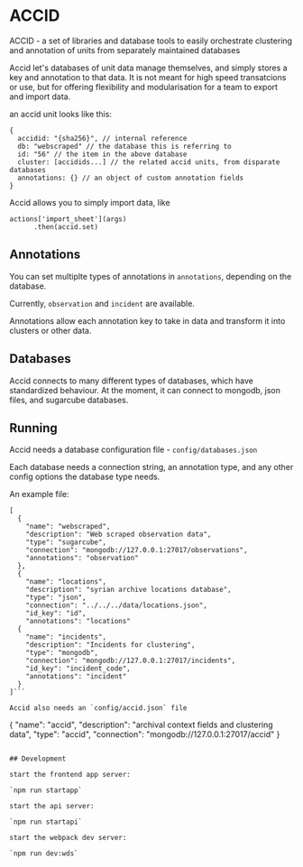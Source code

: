 # ACCID

ACCID - a set of libraries and database tools to easily orchestrate clustering and annotation of units from separately maintained databases

Accid let's databases of unit data manage themselves, and simply stores a key and annotation to that data.  It is not meant for high speed transatcions or use, but for offering flexibility and modularisation for a team to export and import data.

an accid unit looks like this:

```
{
  accidid: "{sha256}", // internal reference
  db: "webscraped" // the database this is referring to
  id: "56" // the item in the above database
  cluster: [accidids...] // the related accid units, from disparate databases
  annotations: {} // an object of custom annotation fields
}
```

Accid allows you to simply import data, like

```
actions['import_sheet'](args)
      .then(accid.set)
```

## Annotations

You can set multiplte types of annotations in `annotations`, depending on the database.

Currently, `observation` and `incident` are available.

Annotations allow each annotation key to take in data and transform it into clusters or other data.

## Databases

Accid connects to many different types of databases, which have standardized behaviour.  At the moment, it can connect to mongodb, json files, and sugarcube databases.

## Running

Accid needs a database configuration file - `config/databases.json`

Each database needs a connection string, an annotation type, and any other config options the database type needs.

An example file:

```
[
  {
    "name": "webscraped",
    "description": "Web scraped observation data",
    "type": "sugarcube",
    "connection": "mongodb://127.0.0.1:27017/observations",
    "annotations": "observation"
  },
  {
    "name": "locations",
    "description": "syrian archive locations database",
    "type": "json",
    "connection": "../../../data/locations.json",
    "id_key": "id",
    "annotations": "locations"
  {
    "name": "incidents",
    "description": "Incidents for clustering",
    "type": "mongodb",
    "connection": "mongodb://127.0.0.1:27017/incidents",
    "id_key": "incident_code",
    "annotations": "incident"
  }
]```

Accid also needs an `config/accid.json` file 

```
{
  "name": "accid",
  "description": "archival context fields and clustering data",
  "type": "accid",
  "connection": "mongodb://127.0.0.1:27017/accid"
}
```

## Development

start the frontend app server:

`npm run startapp`

start the api server:

`npm run startapi`

start the webpack dev server:

`npm run dev:wds`


















